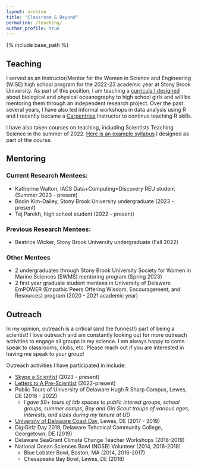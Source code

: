 ```yaml
---
layout: archive
title: "Classroom & Beyond"
permalink: /teaching/
author_profile: true
---
```


{% include base_path %}

## Teaching

I served as an Instructor/Mentor for the Women in Science and Engineering (WISE) high school program for the 2022-23 academic year at Stony Brook University. As part of this position, I am teaching a [curricula I designed](https://github.com/klgallagher/klgallagher.github.io/files/10263390/lessonplan_KG_Fall2022_updated.docx)
 about biological and physical oceanography to high school girls and will be mentoring them through an independent research project. Over the past several years, I have also led informal workshops in data analysis using R and I recently became a [Carpentries](https://carpentries.org/index.html) Instructor to continue teaching R skills. 
 
I have also taken courses on teaching, including Scientists Teaching Science in the summer of 2022. [Here is an example syllabus](https://github.com/klgallagher/klgallagher.github.io/files/10263393/syllabus_kg.docx)
 I designed as part of the course. 

## Mentoring

### Current Research Mentees: 
- Katherine Walton, IACS Data+Computing=Discovery REU student (Summer 2023 - present)
- Bodin Kim-Dailey, Stony Brook University undergraduate (2023 - present)
- Tej Parekh, high school student (2022 - present)

### Previous Research Mentees:
- Beatrice Wicker, Stony Brook University undergraduate (Fall 2022)

### Other Mentees
- 2 undergraduates through Stony Brook University Society for Women in Marine Sciences (SWMS) mentoring program (Spring 2023)
- 2 first year graduate student mentees in University of Delaware EmPOWER (Empathic Peers Offering Wisdom, Encouragement, and Resources) program (2020 - 2021 academic year) 

## Outreach
In my opinion, outreach is a critical (and the funnest!) part of being a scientist! I love outreach and am constantly looking out for more outreach activities to engage all groups in my science. I am always happy to come speak to classrooms, clubs, etc. Please reach out if you are interested in having me speak to your group!

Outreach activities I have participated in include: 
- [Skype a Scientist](https://www.skypeascientist.com/) (2023 - present)
- [Letters to A Pre-Scientist](https://prescientist.org/) (2022-present)
- Public Tours of University of Delaware Hugh R Sharp Campus, Lewes, DE (2018 - 2022)
  - _I gave 50+ tours of lab spaces to public interest groups, school groups, summer camps, Boy and Girl Scout troups of various ages, interests, and sizes during my tenure at UD_
- [University of Delaware Coast Day](https://www.deseagrant.org/coast-day), Lewes, DE (2017 - 2019) 
- DigiGirlz Day 2019, Delaware Tehcnical Community College, Georgetown, DE (2019)
- Delaware SeaGrant Climate Change Teacher Workshops (2018-2019)
- National Ocean Sciences Bowl (NOSB) Volunteer (2014, 2016-2018)
  - Blue Lobster Bowl, Boston, MA (2014, 2016-2017)
  - Chesapeake Bay Bowl, Lewes, DE (2018)
